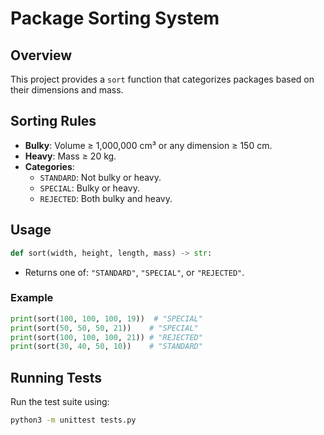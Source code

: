 # Package Sorting System

## Overview
This project provides a `sort` function that categorizes packages based on their dimensions and mass.

## Sorting Rules
- **Bulky**: Volume ≥ 1,000,000 cm³ or any dimension ≥ 150 cm.
- **Heavy**: Mass ≥ 20 kg.
- **Categories**:
  - `STANDARD`: Not bulky or heavy.
  - `SPECIAL`: Bulky or heavy.
  - `REJECTED`: Both bulky and heavy.

## Usage
```python
def sort(width, height, length, mass) -> str:
```
- Returns one of: `"STANDARD"`, `"SPECIAL"`, or `"REJECTED"`.

### Example
```python
print(sort(100, 100, 100, 19))  # "SPECIAL"
print(sort(50, 50, 50, 21))    # "SPECIAL"
print(sort(100, 100, 100, 21)) # "REJECTED"
print(sort(30, 40, 50, 10))    # "STANDARD"
```

## Running Tests
Run the test suite using:
```sh
python3 -m unittest tests.py
```
